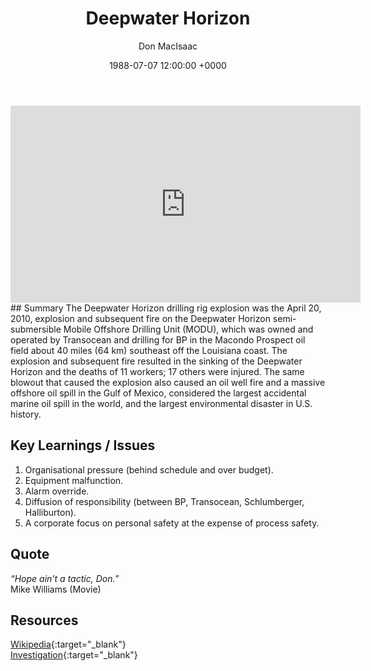 ﻿---
title: Deepwater Horizon
author: Don MacIsaac
date: 1988-07-07 12:00:00 +0000
categories: [Accidents, Offshore]
tags: [Production Pressure, Diffusion of responsibility, Alarm Override]
---
<iframe width="560" height="315" src="https://www.youtube.com/embed/FCVCOWejlag" title="YouTube video player" frameborder="0" allow="accelerometer; autoplay; clipboard-write; encrypted-media; gyroscope; picture-in-picture" allowfullscreen></iframe>
## Summary
The Deepwater Horizon drilling rig explosion was the April 20, 2010, explosion and subsequent fire on the Deepwater Horizon semi-submersible Mobile Offshore Drilling Unit (MODU), which was owned and operated by Transocean and drilling for BP in the Macondo Prospect oil field about 40 miles (64 km) southeast off the Louisiana coast. The explosion and subsequent fire resulted in the sinking of the Deepwater Horizon and the deaths of 11 workers; 17 others were injured. The same blowout that caused the explosion also caused an oil well fire and a massive offshore oil spill in the Gulf of Mexico, considered the largest accidental marine oil spill in the world, and the largest environmental disaster in U.S. history.


## Key Learnings / Issues
1. Organisational pressure (behind schedule and over budget).
2. Equipment malfunction.
3. Alarm override.
4. Diffusion of responsibility (between BP, Transocean, Schlumberger, Halliburton).
5. A corporate focus on personal safety at the expense of process safety.


## Quote
*“Hope ain't a tactic, Don.”*        \
Mike Williams (Movie)


## Resources
[Wikipedia](https://en.wikipedia.org/wiki/Deepwater_Horizon_explosion){:target="_blank"}        \
[Investigation](https://www.csb.gov/macondo-blowout-and-explosion/){:target="_blank"}